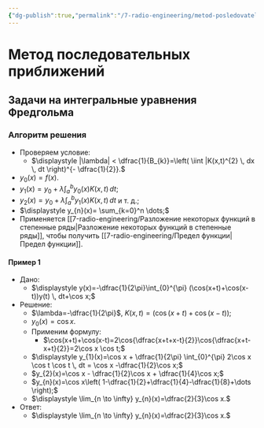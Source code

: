 ```yaml
---
{"dg-publish":true,"permalink":"/7-radio-engineering/metod-posledovatelnyh-priblizhenij/","title":"Метод последовательных приближений"}
---
```



# Метод последовательных приближений

## Задачи на интегральные уравнения Фредгольма

### Алгоритм решения

- Проверяем условие:
	- $\displaystyle |\lambda| < \dfrac{1}{B_{k}}=\left( \iint |K(x,t)^{2} \, dx \, dt \right)^{- \dfrac{1}{2}}.$
- $y_{0}(x)=f(x).$
- $\displaystyle y_{1}(x)=y_{0}+\lambda \int_{a}^{b} y_{0}(x) K(x,t) \, dt;$
- $\displaystyle y_{2}(x)=y_{0}+\lambda \int_{a}^{b} y_{1}(x) K(x,t) \, dt$ и т. д.;
- $\displaystyle y_{n}(x)= \sum_{k=0}^n \dots;$
- Применяется [[7-radio-engineering/Разложение некоторых функций в степенные ряды\|Разложение некоторых функций в степенные ряды]], чтобы получить [[7-radio-engineering/Предел функции\|Предел функции]].

#### Пример 1

- Дано:
	- $\displaystyle y(x)=-\dfrac{1}{2\pi}\int_{0}^{\pi} (\cos(x+t)+\cos(x-t))y(t) \, dt+\cos x;$
- Решение:
	- $\lambda=-\dfrac{1}{2\pi}$, $K(x,t)=(\cos(x+t)+\cos(x-t));$
	- $y_{0}(x)=\cos x.$
	- Применим формулу:
		- $\cos(x+t)+\cos(x-t)=2\cos{\dfrac{x+t+x-t}{2}}\cos{\dfrac{x+t-x+t}{2}}=2\cos x \cos t;$
	- $\displaystyle y_{1}(x)=\cos x + \dfrac{1}{2\pi} \int_{0}^{\pi} 2\cos x \cos t \cos t \, dt = \cos x -\dfrac{1}{2}\cos x;$
	- $y_{2}(x)=\cos x - \dfrac{1}{2}\cos x + \dfrac{1}{4}\cos x;$
	- $y_{n}(x)=\cos x\left( 1-\dfrac{1}{2}+\dfrac{1}{4}-\dfrac{1}{8}+\dots  \right);$
	- $\displaystyle \lim_{n \to \infty} y_{n}(x)=\dfrac{2}{3}\cos x.$
- Ответ:
	- $\displaystyle \lim_{n \to \infty} y_{n}(x)=\dfrac{2}{3}\cos x.$
